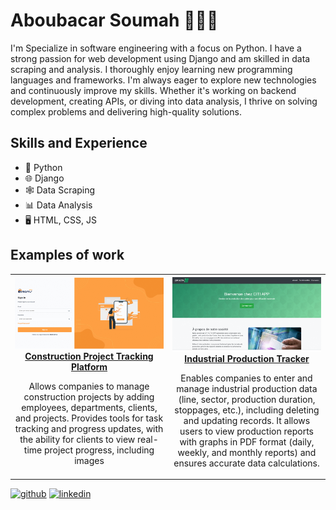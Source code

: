 # Aboubacar Soumah 👨🏿‍💻
I'm Specialize in software engineering with a focus on Python. I have a strong passion for web development using Django and am skilled in data scraping and analysis.
I thoroughly enjoy learning new programming languages and frameworks.
I'm always eager to explore new technologies and continuously improve my skills. Whether it's working on backend development, creating APIs, or diving into data analysis, I thrive on solving complex problems and delivering high-quality solutions.

## Skills and Experience
* 🐍 Python
* 🌐 Django
* 🕸️ Data Scraping
* 📊 Data Analysis
* 🖥️ HTML, CSS, JS

## Examples of work

<table>
  <tr>
    <td align="center" width="33%">
      <a href="https://github.com/Abusooma/projet1">
        <img src="https://github.com/Abusooma/Abusooma/blob/main/gifmaker_me%20(1).gif" width="100%"><br>
        <b>Construction Project Tracking Platform</b>
      </a>
      <p>Allows companies to manage construction projects by adding employees, departments, clients, and projects. Provides tools for task tracking and progress updates, with the ability for clients to view real-time project progress, including images</p>
    </td>
    <td align="center" width="33%">
      <a href="https://github.com/Abusooma/projet3">
        <img src="https://github.com/Abusooma/Abusooma/blob/main/gifmaker_me_projet2.gif" width="100%"><br>
        <b>Industrial Production Tracker</b>
      </a>
      <p>Enables companies to enter and manage industrial production data (line, sector, production duration, stoppages, etc.), including deleting and updating records. It allows users to view production reports with graphs in PDF format (daily, weekly, and monthly reports) and ensures accurate data calculations.</p>
    </td>
  </tr>
</table>

[<img src='https://cdn.jsdelivr.net/npm/simple-icons@3.0.1/icons/github.svg' alt='github' height='40'>](https://github.com/https://github.com/Abusooma)  [<img src='https://cdn.jsdelivr.net/npm/simple-icons@3.0.1/icons/linkedin.svg' alt='linkedin' height='40'>](https://www.linkedin.com/in/https://www.linkedin.com/in/aboubacarsoumah//)
